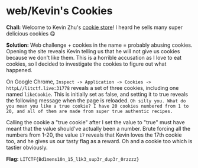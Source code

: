 # web/Kevin's Cookies

**Chall:**
Welcome to Kevin Zhu's [cookie store](http://litctf.live:31778/)! I heard he sells many super delicious cookies :yum:

**Solution:**
Web challenge + cookies in the name = probably abusing cookies. Opening the site reveals Kevin telling us that he will not give us cookies because we don't like them. This is a horrible accusation as I love to eat cookies, so I decided to investigate the cookies to figure out what happened. 

On Google Chrome, `Inspect -> Application -> Cookies -> httpL//litctf.live:31778` reveals a set of three cookies, including one named `likeCookie`. This is initially set as false, and setting it to true reveals the following message when the page is reloaded.
`Oh silly you. What do you mean you like a true cookie? I have 20 cookies numbered from 1 to 20, and all of them are made from super true authentic recipes.`

Calling the cookie a "true cookie" after I set the value to "true" must have meant that the value should've actually been a number. Brute forcing all the numbers from 1-20, the value `17` reveals that Kevin loves the 17th cookie too, and he gives us our tasty flag as a reward.
Oh and a cookie too which is tastier obviously.

**Flag:**
`LITCTF{Bd1mens10n_15_l1k3_sup3r_dup3r_0rzzzz}`